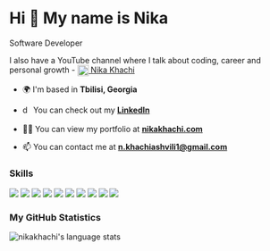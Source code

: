 <h1>Hi 👋 My name is Nika</h1>

Software Developer

I also have a YouTube channel where I talk about coding, career and personal growth -  [<img align="center" src="https://raw.githubusercontent.com/rahuldkjain/github-profile-readme-generator/master/src/images/icons/Social/youtube.svg" alt="dan-carlton" height="20" width="20" /> Nika Khachi](https://youtube.com/@nikakhachi)

- 🌍 I'm based in **Tbilisi, Georgia**

<!-- - 🔭 I’m currently building **Web3** projects -->

- <img align="center" src="https://raw.githubusercontent.com/rahuldkjain/github-profile-readme-generator/master/src/images/icons/Social/linked-in-alt.svg" alt="dan-carlton" height="20" width="15" /> You can check out my **[LinkedIn](https://www.linkedin.com/in/nika-khachiashvili)**

- 👨‍💻 You can view my portfolio at **[nikakhachi.com](https://nikakhachi.com)**

- 📫 You can contact me at **n.khachiashvili1@gmail.com**

<h3 align="left">Skills</h3>    

<div>
<img src="https://skillicons.dev/icons?i=solidity" />
<img src="https://skillicons.dev/icons?i=ts" />
<img src="https://skillicons.dev/icons?i=js" />
  <img src="https://skillicons.dev/icons?i=nodejs" />
<img src="https://skillicons.dev/icons?i=react" />
<img src="https://skillicons.dev/icons?i=aws" />
<img src="https://skillicons.dev/icons?i=postgres" />
<img src="https://skillicons.dev/icons?i=mongodb" />
<img src="https://skillicons.dev/icons?i=mysql" />
<img src="https://skillicons.dev/icons?i=redis" />
</div>

<h3 align="left">My GitHub Statistics</h3>

![nikakhachi's language stats](https://github-readme-stats.vercel.app/api/top-langs/?username=nikakhachi&hide=HTML&`&langs_count=4&layout=compact)
